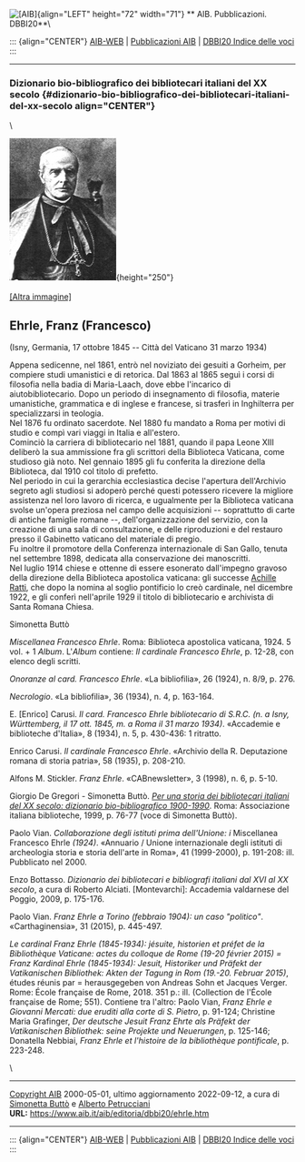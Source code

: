 ![\[AIB\]](/aib/wi/aibv72.gif){align="LEFT" height="72" width="71"}
** AIB. Pubblicazioni. DBBI20**\

::: {align="CENTER"}
[AIB-WEB](/) \| [Pubblicazioni AIB](/pubblicazioni/) \| [DBBI20 Indice
delle voci](dbbi20.htm)
:::

------------------------------------------------------------------------

### Dizionario bio-bibliografico dei bibliotecari italiani del XX secolo {#dizionario-bio-bibliografico-dei-bibliotecari-italiani-del-xx-secolo align="CENTER"}

\

![\[Ritratto\]](ehrle.jpg){height="250"}\
\
[\[Altra immagine\]](ehrle2.jpg)

## Ehrle, Franz (Francesco)

(Isny, Germania, 17 ottobre 1845 -- Città del Vaticano 31 marzo 1934)

Appena sedicenne, nel 1861, entrò nel noviziato dei gesuiti a Gorheim,
per compiere studi umanistici e di retorica. Dal 1863 al 1865 seguì i
corsi di filosofia nella badia di Maria-Laach, dove ebbe l\'incarico di
aiutobibliotecario. Dopo un periodo di insegnamento di filosofia,
materie umanistiche, grammatica e di inglese e francese, si trasferì in
Inghilterra per specializzarsi in teologia.\
Nel 1876 fu ordinato sacerdote. Nel 1880 fu mandato a Roma per motivi di
studio e compì vari viaggi in Italia e all\'estero.\
Cominciò la carriera di bibliotecario nel 1881, quando il papa Leone
XIII deliberò la sua ammissione fra gli scrittori della Biblioteca
Vaticana, come studioso già noto. Nel gennaio 1895 gli fu conferita la
direzione della Biblioteca, dal 1910 col titolo di prefetto.\
Nel periodo in cui la gerarchia ecclesiastica decise l\'apertura
dell\'Archivio segreto agli studiosi si adoperò perché questi potessero
ricevere la migliore assistenza nel loro lavoro di ricerca, e ugualmente
per la Biblioteca vaticana svolse un\'opera preziosa nel campo delle
acquisizioni -- soprattutto di carte di antiche famiglie romane --,
dell\'organizzazione del servizio, con la creazione di una sala di
consultazione, e delle riproduzioni e del restauro presso il Gabinetto
vaticano del materiale di pregio.\
Fu inoltre il promotore della Conferenza internazionale di San Gallo,
tenuta nel settembre 1898, dedicata alla conservazione dei manoscritti.\
Nel luglio 1914 chiese e ottenne di essere esonerato dall\'impegno
gravoso della direzione della Biblioteca apostolica vaticana: gli
successe [Achille Ratti](ratti.htm), che dopo la nomina al soglio
pontificio lo creò cardinale, nel dicembre 1922, e gli conferì
nell\'aprile 1929 il titolo di bibliotecario e archivista di Santa
Romana Chiesa.

Simonetta Buttò

*Miscellanea Francesco Ehrle*. Roma: Biblioteca apostolica vaticana,
1924. 5 vol. + 1 *Album*. L\'*Album* contiene: *Il cardinale Francesco
Ehrle*, p. 12-28, con elenco degli scritti.

*Onoranze al card. Francesco Ehrle*. «La bibliofilia», 26 (1924), n.
8/9, p. 276.

*Necrologio*. «La bibliofilia», 36 (1934), n. 4, p. 163-164.

E. \[Enrico\] Carusi. *Il card. Francesco Ehrle bibliotecario di S.R.C.
(n. a Isny, Württemberg, il 17 ott. 1845, m. a Roma il 31 marzo 1934)*.
«Accademie e biblioteche d\'Italia», 8 (1934), n. 5, p. 430-436: 1
ritratto.

Enrico Carusi. *Il cardinale Francesco Ehrle*. «Archivio della R.
Deputazione romana di storia patria», 58 (1935), p. 208-210.

Alfons M. Stickler. *Franz Ehrle*. «CABnewsletter», 3 (1998), n. 6, p.
5-10.

Giorgio De Gregori - Simonetta Buttò. [*Per una storia dei bibliotecari
italiani del XX secolo: dizionario bio-bibliografico
1900-1990*](/aib/editoria/pub065.htm). Roma: Associazione italiana
biblioteche, 1999, p. 76-77 (voce di Simonetta Buttò).

Paolo Vian. *Collaborazione degli istituti prima dell\'Unione: i*
Miscellanea Francesco Ehrle *(1924)*. «Annuario / Unione internazionale
degli istituti di archeologia storia e storia dell\'arte in Roma», 41
(1999-2000), p. 191-208: ill. Pubblicato nel 2000.

Enzo Bottasso. *Dizionario dei bibliotecari e bibliografi italiani dal
XVI al XX secolo*, a cura di Roberto Alciati. \[Montevarchi\]: Accademia
valdarnese del Poggio, 2009, p. 175-176.

Paolo Vian. *Franz Ehrle a Torino (febbraio 1904): un caso
\"politico\"*. «Carthaginensia», 31 (2015), p. 445-497.

*Le cardinal Franz Ehrle (1845-1934): jésuite, historien et préfet de la
Bibliothèque Vaticane: actes du colloque de Rome (19-20 février 2015) =
Franz Kardinal Ehrle (1845-1934): Jesuit, Historiker und Präfekt der
Vatikanischen Bibliothek: Akten der Tagung in Rom (19.-20. Februar
2015)*, études réunis par = herausgegeben von Andreas Sohn et Jacques
Verger. Rome: École française de Rome, 2018. 351 p.: ill. (Collection de
l\'École française de Rome; 551). Contiene tra l\'altro: Paolo Vian,
*Franz Ehrle e Giovanni Mercati: due eruditi alla corte di S. Pietro*,
p. 91-124; Christine Maria Grafinger, *Der deutsche Jesuit Franz Ehrte
als Präfekt der Vatikanischen Bibliothek: seine Projekte und
Neuerungen*, p. 125-146; Donatella Nebbiai, *Franz Ehrle et l\'histoire
de la bibliothèque pontificale*, p. 223-248.

\

------------------------------------------------------------------------

[Copyright AIB](/su-questo-sito/dichiarazione-di-copyright-aib-web/)
2000-05-01, ultimo aggiornamento 2022-09-12, a cura di [Simonetta
Buttò](/aib/redazione3.htm) e [Alberto
Petrucciani](/su-questo-sito/redazione-aib-web/)\
**URL:** https://www.aib.it/aib/editoria/dbbi20/ehrle.htm

------------------------------------------------------------------------

::: {align="CENTER"}
[AIB-WEB](/) \| [Pubblicazioni AIB](/pubblicazioni/) \| [DBBI20 Indice
delle voci](dbbi20.htm)
:::
